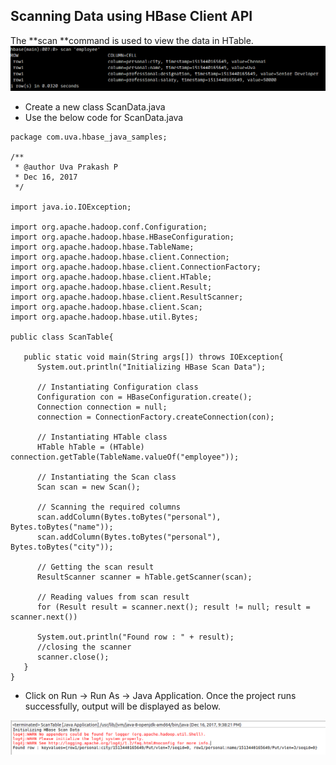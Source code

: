 ## Scanning Data using HBase Client API

The **scan **command is used to view the data in HTable.![](/assets/scan_data_hbase.png)

* Create a new class ScanData.java
* Use the below code for ScanData.java

```
package com.uva.hbase_java_samples;

/**
 * @author Uva Prakash P
 * Dec 16, 2017
 */

import java.io.IOException;

import org.apache.hadoop.conf.Configuration;
import org.apache.hadoop.hbase.HBaseConfiguration;
import org.apache.hadoop.hbase.TableName;
import org.apache.hadoop.hbase.client.Connection;
import org.apache.hadoop.hbase.client.ConnectionFactory;
import org.apache.hadoop.hbase.client.HTable;
import org.apache.hadoop.hbase.client.Result;
import org.apache.hadoop.hbase.client.ResultScanner;
import org.apache.hadoop.hbase.client.Scan;
import org.apache.hadoop.hbase.util.Bytes;

public class ScanTable{

   public static void main(String args[]) throws IOException{
      System.out.println("Initializing HBase Scan Data");
		
      // Instantiating Configuration class
      Configuration con = HBaseConfiguration.create();
      Connection connection = null;
      connection = ConnectionFactory.createConnection(con);

      // Instantiating HTable class
      HTable hTable = (HTable) connection.getTable(TableName.valueOf("employee"));

      // Instantiating the Scan class
      Scan scan = new Scan();

      // Scanning the required columns
      scan.addColumn(Bytes.toBytes("personal"), Bytes.toBytes("name"));
      scan.addColumn(Bytes.toBytes("personal"), Bytes.toBytes("city"));

      // Getting the scan result
      ResultScanner scanner = hTable.getScanner(scan);

      // Reading values from scan result
      for (Result result = scanner.next(); result != null; result = scanner.next())

      System.out.println("Found row : " + result);
      //closing the scanner
      scanner.close();
   }
}

```

* Click on Run -&gt; Run As -&gt; Java Application. Once the project runs successfully, output will be displayed as below.

![](/assets/scan_data_eclipse.png)

